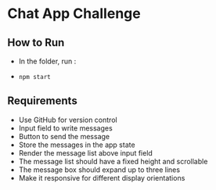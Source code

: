 # Chat App Challenge

## How to Run

- In the folder, run :

* `npm start`

## Requirements

- Use GitHub for version control
- Input field to write messages
- Button to send the message
- Store the messages in the app state
- Render the message list above input field
- The message list should have a fixed height and scrollable
- The message box should expand up to three lines
- Make it responsive for different display orientations
